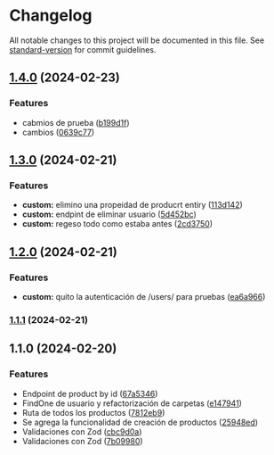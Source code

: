 # Changelog

All notable changes to this project will be documented in this file. See [standard-version](https://github.com/conventional-changelog/standard-version) for commit guidelines.

## [1.4.0](https://github.com/UliVargas/ecommerce/compare/v1.3.0...v1.4.0) (2024-02-23)


### Features

* cabmios de prueba ([b199d1f](https://github.com/UliVargas/ecommerce/commit/b199d1ff79470c90a56518a8df00ef48d7e18b8e))
* cambios ([0639c77](https://github.com/UliVargas/ecommerce/commit/0639c7702938dd6a63b565d4545f0de1bf698c07))

## [1.3.0](https://github.com/UliVargas/ecommerce/compare/v1.2.0...v1.3.0) (2024-02-21)


### Features

* **custom:** elimino una propeidad de producrt entiry ([113d142](https://github.com/UliVargas/ecommerce/commit/113d1422dd98ef31e905fb0419ebbd511b128d7c))
* **custom:** endpint de eliminar usuario ([5d452bc](https://github.com/UliVargas/ecommerce/commit/5d452bcfd1d699f03187ce1893d45897d561002c))
* **custom:** regeso todo como estaba antes ([2cd3750](https://github.com/UliVargas/ecommerce/commit/2cd375060318bc79c48441c57c9adef19a72d3af))

## [1.2.0](https://github.com/UliVargas/ecommerce/compare/v1.1.1...v1.2.0) (2024-02-21)


### Features

* **custom:** quito la autenticación de /users/ para pruebas ([ea6a966](https://github.com/UliVargas/ecommerce/commit/ea6a9668fe6b257a1889d4404020cfad3dd35e52))

### [1.1.1](https://github.com/UliVargas/ecommerce/compare/v1.1.0...v1.1.1) (2024-02-21)

## 1.1.0 (2024-02-20)


### Features

* Endpoint de product by id ([67a5346](https://github.com/UliVargas/ecommerce/commit/67a5346363fb36924ff964acba46acca5f9afabe))
* FindOne de usuario y refactorización de carpetas ([e147941](https://github.com/UliVargas/ecommerce/commit/e147941fa442061d4fed8f5c2802c61e46fb82ba))
* Ruta de todos los productos ([7812eb9](https://github.com/UliVargas/ecommerce/commit/7812eb99d05627b7f16a7ddd3607d2582f97252f))
* Se agrega la funcionalidad de creación de productos ([25948ed](https://github.com/UliVargas/ecommerce/commit/25948ed158c0acd013c395df679cfa5de5fb22f6))
* Validaciones con Zod ([cbc9d0a](https://github.com/UliVargas/ecommerce/commit/cbc9d0a81793d51d428dfa4d6bf58383c36f6492))
* Validaciones con Zod ([7b09980](https://github.com/UliVargas/ecommerce/commit/7b09980aad0a4c3c383b635a7f8bf6a5b76883fe))
